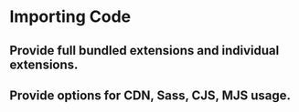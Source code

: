 # Importing Code

## Provide full bundled extensions and individual extensions.

## Provide options for CDN, Sass, CJS, MJS usage.